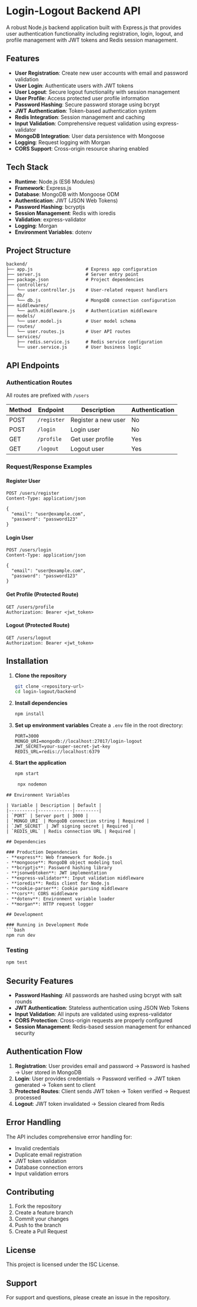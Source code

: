 # Login-Logout Backend API

A robust Node.js backend application built with Express.js that provides user authentication functionality including registration, login, logout, and profile management with JWT tokens and Redis session management.

## Features

- **User Registration**: Create new user accounts with email and password validation
- **User Login**: Authenticate users with JWT tokens
- **User Logout**: Secure logout functionality with session management
- **User Profile**: Access protected user profile information
- **Password Hashing**: Secure password storage using bcrypt
- **JWT Authentication**: Token-based authentication system
- **Redis Integration**: Session management and caching
- **Input Validation**: Comprehensive request validation using express-validator
- **MongoDB Integration**: User data persistence with Mongoose
- **Logging**: Request logging with Morgan
- **CORS Support**: Cross-origin resource sharing enabled

## Tech Stack

- **Runtime**: Node.js (ES6 Modules)
- **Framework**: Express.js
- **Database**: MongoDB with Mongoose ODM
- **Authentication**: JWT (JSON Web Tokens)
- **Password Hashing**: bcryptjs
- **Session Management**: Redis with ioredis
- **Validation**: express-validator
- **Logging**: Morgan
- **Environment Variables**: dotenv

## Project Structure

```
backend/
├── app.js                    # Express app configuration
├── server.js                 # Server entry point
├── package.json              # Project dependencies
├── controllers/
│   └── user.controller.js    # User-related request handlers
├── db/
│   └── db.js                 # MongoDB connection configuration
├── middlewares/
│   └── auth.middleware.js    # Authentication middleware
├── models/
│   └── user.model.js         # User model schema
├── routes/
│   └── user.routes.js        # User API routes
└── services/
    ├── redis.service.js      # Redis service configuration
    └── user.service.js       # User business logic
```

## API Endpoints

### Authentication Routes

All routes are prefixed with `/users`

| Method | Endpoint | Description | Authentication |
|--------|----------|-------------|----------------|
| POST | `/register` | Register a new user | No |
| POST | `/login` | Login user | No |
| GET | `/profile` | Get user profile | Yes |
| GET | `/logout` | Logout user | Yes |

### Request/Response Examples

#### Register User
```http
POST /users/register
Content-Type: application/json

{
  "email": "user@example.com",
  "password": "password123"
}
```

#### Login User
```http
POST /users/login
Content-Type: application/json

{
  "email": "user@example.com",
  "password": "password123"
}
```

#### Get Profile (Protected Route)
```http
GET /users/profile
Authorization: Bearer <jwt_token>
```

#### Logout (Protected Route)
```http
GET /users/logout
Authorization: Bearer <jwt_token>
```

## Installation

1. **Clone the repository**
   ```bash
   git clone <repository-url>
   cd login-logout/backend
   ```

2. **Install dependencies**
   ```bash
   npm install
   ```

3. **Set up environment variables**
   Create a `.env` file in the root directory:
   ```env
   PORT=3000
   MONGO_URI=mongodb://localhost:27017/login-logout
   JWT_SECRET=your-super-secret-jwt-key
   REDIS_URL=redis://localhost:6379
   ```

4. **Start the application**
   ```bash
   npm start
   ```
   ```bash
    npx nodemon
```
## Environment Variables

| Variable | Description | Default |
|----------|-------------|---------|
| `PORT` | Server port | 3000 |
| `MONGO_URI` | MongoDB connection string | Required |
| `JWT_SECRET` | JWT signing secret | Required |
| `REDIS_URL` | Redis connection URL | Required |

## Dependencies

### Production Dependencies
- **express**: Web framework for Node.js
- **mongoose**: MongoDB object modeling tool
- **bcryptjs**: Password hashing library
- **jsonwebtoken**: JWT implementation
- **express-validator**: Input validation middleware
- **ioredis**: Redis client for Node.js
- **cookie-parser**: Cookie parsing middleware
- **cors**: CORS middleware
- **dotenv**: Environment variable loader
- **morgan**: HTTP request logger

## Development

### Running in Development Mode
```bash
npm run dev
```

### Testing
```bash
npm test
```

## Security Features

- **Password Hashing**: All passwords are hashed using bcrypt with salt rounds
- **JWT Authentication**: Stateless authentication using JSON Web Tokens
- **Input Validation**: All inputs are validated using express-validator
- **CORS Protection**: Cross-origin requests are properly configured
- **Session Management**: Redis-based session management for enhanced security

## Authentication Flow

1. **Registration**: User provides email and password → Password is hashed → User stored in MongoDB
2. **Login**: User provides credentials → Password verified → JWT token generated → Token sent to client
3. **Protected Routes**: Client sends JWT token → Token verified → Request processed
4. **Logout**: JWT token invalidated → Session cleared from Redis

## Error Handling

The API includes comprehensive error handling for:
- Invalid credentials
- Duplicate email registration
- JWT token validation
- Database connection errors
- Input validation errors

## Contributing

1. Fork the repository
2. Create a feature branch
3. Commit your changes
4. Push to the branch
5. Create a Pull Request

## License

This project is licensed under the ISC License.

## Support

For support and questions, please create an issue in the repository.
